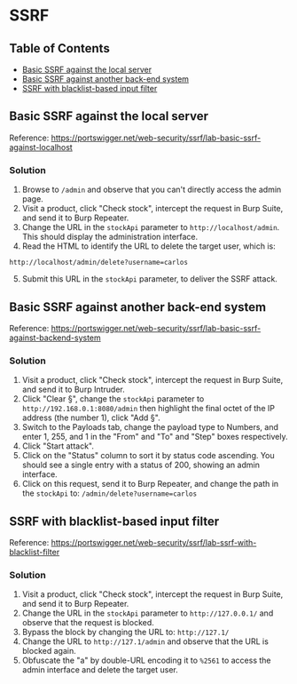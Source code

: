 <!-- omit in toc -->
# SSRF

<!-- omit in toc -->
## Table of Contents

- [Basic SSRF against the local server](#basic-ssrf-against-the-local-server)
- [Basic SSRF against another back-end system](#basic-ssrf-against-another-back-end-system)
- [SSRF with blacklist-based input filter](#ssrf-with-blacklist-based-input-filter)

## Basic SSRF against the local server
Reference: https://portswigger.net/web-security/ssrf/lab-basic-ssrf-against-localhost

<!-- omit in toc -->
### Solution
1. Browse to ``/admin`` and observe that you can't directly access the admin page.
2. Visit a product, click "Check stock", intercept the request in Burp Suite, and send it to Burp Repeater.
3. Change the URL in the ``stockApi`` parameter to ``http://localhost/admin``. This should display the administration interface.
4. Read the HTML to identify the URL to delete the target user, which is:
```
http://localhost/admin/delete?username=carlos
```
5. Submit this URL in the ``stockApi`` parameter, to deliver the SSRF attack.

## Basic SSRF against another back-end system
Reference: https://portswigger.net/web-security/ssrf/lab-basic-ssrf-against-backend-system

<!-- omit in toc -->
### Solution
1. Visit a product, click "Check stock", intercept the request in Burp Suite, and send it to Burp Intruder.
2. Click "Clear §", change the ``stockApi`` parameter to ``http://192.168.0.1:8080/admin`` then highlight the final octet of the IP address (the number 1), click "Add §".
3. Switch to the Payloads tab, change the payload type to Numbers, and enter 1, 255, and 1 in the "From" and "To" and "Step" boxes respectively.
4. Click "Start attack".
5. Click on the "Status" column to sort it by status code ascending. You should see a single entry with a status of 200, showing an admin interface.
6. Click on this request, send it to Burp Repeater, and change the path in the ``stockApi`` to: ``/admin/delete?username=carlos``

## SSRF with blacklist-based input filter
Reference: https://portswigger.net/web-security/ssrf/lab-ssrf-with-blacklist-filter

<!-- omit in toc -->
### Solution
1. Visit a product, click "Check stock", intercept the request in Burp Suite, and send it to Burp Repeater.
2. Change the URL in the ``stockApi`` parameter to ``http://127.0.0.1/`` and observe that the request is blocked.
3. Bypass the block by changing the URL to: ``http://127.1/``
4. Change the URL to ``http://127.1/admin`` and observe that the URL is blocked again.
5. Obfuscate the "a" by double-URL encoding it to ``%2561`` to access the admin interface and delete the target user.